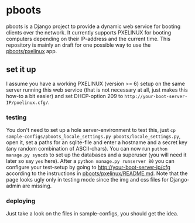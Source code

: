 pboots
======

pboots is a Django project to provide a dynamic web service for booting clients
over the network. It currently supports PXELINUX for booting computers
depending on their IP-address and the current time. This repository is mainly
an draft for one possible way to use the
[pboots/pxelinux](https://github.com/pboots-pxelinux) app.

set it up
---------

I assume you have a working PXELINUX (version >= 6) setup on the same server
running this web service (that is not necessary at all, just makes this how-to
a bit easier) and set DHCP-option 209 to
`http://your-boot-server-IP/pxelinux.cfg/`.

### testing

You don't need to set up a hole server-environment to test this, just
`cp sample-configs/pboots_locale_settings.py pboots/locale_settings.py`, open
it, set a paths for an sqlite-file and enter a hostname and a secret key (any
random combination of ASCII-chars).
You can now run `puthon manage.py syncdb` to set up the databases and a
superuser (you will need it later so say `yes` here).
After a `python manage.py runserver 80` you can configure your test-setup by
going to [http://your-boot-server-ip/cfg](http://localhost/cfg) according to
the instructions in [pboots/pxelinux/README.md](https://github.com/zvyn/pboots-pxelinux/blob/master/README.md).
Note that the page looks ugly only in testing mode since the img and css files
for Django-admin are missing.

### deploying

Just take a look on the files in sample-configs, you should get the idea.
